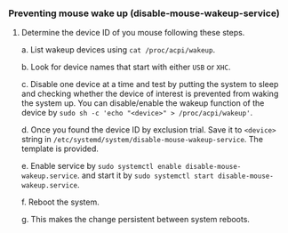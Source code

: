 ### Preventing mouse wake up (disable-mouse-wakeup-service)

1. Determine the device ID of you mouse following these steps.

   a. List wakeup devices using `cat /proc/acpi/wakeup`.

   b. Look for device names that start with either `USB` or `XHC`.

   c. Disable one device at a time and test by putting the system to sleep and checking whether the device of interest is prevented from waking the system up. You can disable/enable the wakeup function of the device by `sudo sh -c 'echo "<device>" > /proc/acpi/wakeup'`.

   d. Once you found the device ID by exclusion trial. Save it to `<device>` string in `/etc/systemd/system/disable-mouse-wakeup-service`. The template is provided.

   e. Enable service by `sudo systemctl enable disable-mouse-wakeup.service`. and start it by `sudo systemctl start disable-mouse-wakeup.service`.

   f. Reboot the system.

   g. This makes the change persistent between system reboots.